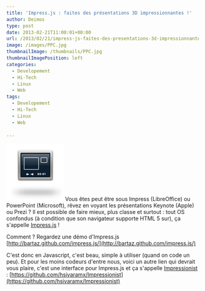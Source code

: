 ```yaml
---
title: 'Impress.js : faites des présentations 3D impressionnantes !'
author: Deimos
type: post
date: 2013-02-21T11:00:01+00:00
url: /2013/02/21/impress-js-faites-des-presentations-3d-impressionnantes/
image: /images/PPC.jpg
thumbnailImage: /thumbnails/PPC.jpg
thumbnailImagePosition: left
categories:
  - Developement
  - Hi-Tech
  - Linux
  - Web
tags:
  - Developement
  - Hi-Tech
  - Linux
  - Web

---
```

![PPC](/images/PPC.jpg)
Vous êtes peut être sous Impress (LibreOffice) ou PowerPoint (Microsoft), rêvez en voyant les présentations Keynote (Apple) ou Prezi ? Il est possible de faire mieux, plus classe et surtout : tout OS confondus (à condition que son navigateur supporte HTML 5 sur), ça s'appelle [Impress.js](https://github.com/bartaz/impress.js/) !

Comment ? Regardez une démo d'Impress.js [http://bartaz.github.com/impress.js/](http://bartaz.github.com/impress.js/)

C'est donc en Javascript, c'est beau, simple à utiliser (quand on code un peu). Et pour les moins codeurs d'entre nous, voici un autre lien qui devrait vous plaire, c'est une interface pour Impress.js et ça s'appelle [Impressionist](https://github.com/hsivaramx/Impressionist) : [https://github.com/hsivaramx/Impressionist](https://github.com/hsivaramx/Impressionist)